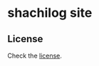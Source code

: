 # shachilog site

## License

Check the [license](https://github.com/ryuji-orca/shachilog/LICENSE.md).

